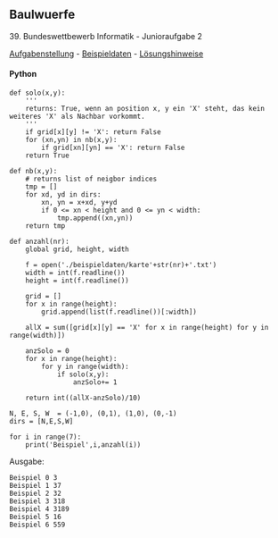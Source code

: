 ## Baulwuerfe

39\. Bundeswettbewerb Informatik - Junioraufgabe 2

[Aufgabenstellung](baulwuerfe.pdf) - [Beispieldaten](beispieldaten.md) -  [Lösungshinweise](baulwuerfe_loesung.pdf) 


#### Python

```
def solo(x,y):
    '''
    returns: True, wenn an position x, y ein 'X' steht, das kein weiteres 'X' als Nachbar vorkommt.
    '''
    if grid[x][y] != 'X': return False
    for (xn,yn) in nb(x,y):
        if grid[xn][yn] == 'X': return False
    return True

def nb(x,y):
    # returns list of neigbor indices
    tmp = []
    for xd, yd in dirs:
        xn, yn = x+xd, y+yd
        if 0 <= xn < height and 0 <= yn < width:
            tmp.append((xn,yn))
    return tmp

def anzahl(nr):
    global grid, height, width
  
    f = open('./beispieldaten/karte'+str(nr)+'.txt')
    width = int(f.readline())
    height = int(f.readline())
    
    grid = []
    for x in range(height):
        grid.append(list(f.readline())[:width])
        
    allX = sum([grid[x][y] == 'X' for x in range(height) for y in range(width)])
    
    anzSolo = 0
    for x in range(height):
        for y in range(width):
            if solo(x,y):
                anzSolo+= 1

    return int((allX-anzSolo)/10)

N, E, S, W  = (-1,0), (0,1), (1,0), (0,-1)
dirs = [N,E,S,W]

for i in range(7):
    print('Beispiel',i,anzahl(i))  
```

Ausgabe:

```
Beispiel 0 3
Beispiel 1 37
Beispiel 2 32
Beispiel 3 318
Beispiel 4 3189
Beispiel 5 16
Beispiel 6 559
```